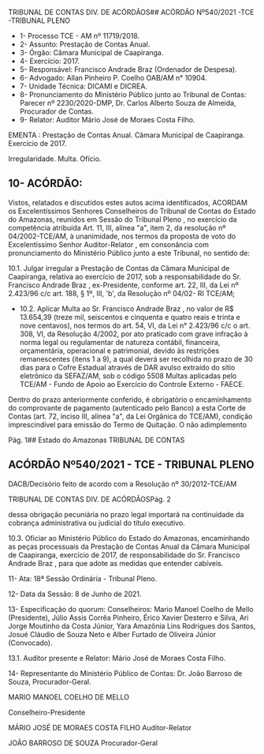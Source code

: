 TRIBUNAL DE CONTAS DIV. DE ACÓRDÃOS## ACÓRDÃO Nº540/2021 -TCE -TRIBUNAL PLENO

- 1- Processo TCE - AM nº 11719/2018.
- 2- Assunto: Prestação de Contas Anual.
- 3- Órgão: Câmara Municipal de Caapiranga.
- 4- Exercício: 2017.
- 5- Responsável: Francisco Andrade Braz (Ordenador de Despesa).
- 6- Advogado: Allan Pinheiro P. Coelho OAB/AM n° 10904.
- 7- Unidade Técnica: DICAMI e DICREA.
- 8- Pronunciamento  do  Ministério  Público  junto  ao  Tribunal  de  Contas: Parecer  nº 2230/2020-DMP, Dr. Carlos Alberto Souza de Almeida, Procurador de Contas.
- 9- Relator: Auditor Mário José de Moraes Costa Filho.

EMENTA : Prestação  de  Contas  Anual.  Câmara Municipal de Caapiranga. Exercício de 2017.

Irregularidade. Multa. Ofício.

## 10-  ACÓRDÃO:

Vistos, relatados e discutidos estes autos acima identificados, ACORDAM os Excelentíssimos Senhores Conselheiros do Tribunal de Contas do Estado do Amazonas, reunidos em Sessão do Tribunal Pleno , no exercício da competência atribuída Art. 11, III, alínea  "a",  item  2,  da  resolução  nº  04/2002-TCE/AM, à  unanimidade, nos  termos  da proposta  de  voto  do  Excelentíssimo  Senhor  Auditor-Relator , em  consonância com pronunciamento do Ministério Público junto a este Tribunal, no sentido de:

10.1. Julgar irregular a Prestação de Contas da Câmara  Municipal de Caapiranga, relativa ao exercício de 2017, sob a responsabilidade do Sr. Francisco Andrade Braz ,  ex-Presidente, conforme art. 22, III, da Lei nº 2.423/96 c/c art. 188, § 1º, III, 'b', da Resolução nº 04/02- RI TCE/AM;

- 10.2. Aplicar Multa ao Sr. Francisco Andrade Braz , no valor de R$ 13.654,39 (treze mil, seiscentos e cinquenta e quatro reais e trinta e nove centavos), nos termos do art. 54, VI, da Lei n° 2.423/96 c/c o art. 308, VI, da Resolução 4/2002, por ato praticado com grave infração à norma legal ou regulamentar de natureza contábil, financeira, orçamentária, operacional e patrimonial, devido  às  restrições  remanescentes  (itens  1  a  9),  a  qual  deverá  ser recolhida no  prazo  de  30  dias para  o  Cofre  Estadual  através  de  DAR avulso  extraído  do  sítio  eletrônico  da  SEFAZ/AM,  sob  o  código  5508  Multas aplicadas pelo TCE/AM - Fundo de Apoio ao Exercício do Controle Externo - FAECE.

Dentro do prazo anteriormente conferido, é obrigatório o encaminhamento do comprovante de pagamento (autenticado pelo Banco) a esta Corte de Contas (art. 72, inciso III, alínea "a", da Lei Orgânica do TCE/AM), condição imprescindível para emissão do Termo de Quitação. O não adimplemento

Pág. 1## Estado do Amazonas TRIBUNAL DE CONTAS

## ACÓRDÃO Nº540/2021 - TCE - TRIBUNAL PLENO

DACB/Decisório feito de acordo com a Resolução nº 30/2012-TCE/AM

TRIBUNAL DE CONTAS DIV. DE ACÓRDÃOSPág. 2

dessa obrigação pecuniária no prazo legal importará na continuidade da cobrança administrativa ou judicial do título executivo.

10.3. Oficiar ao Ministério Público do Estado do Amazonas, encaminhando as peças processuais da Prestação de Contas Anual da Câmara Municipal de Caapiranga,  exercício  de  2017,  de  responsabilidade  do Sr.  Francisco Andrade Braz , para que adote as medidas que entender cabíveis.

11-  Ata: 18ª Sessão Ordinária - Tribunal Pleno.

12-  Data da Sessão: 8 de Junho de 2021.

13-  Especificação do quorum: Conselheiros: Mario Manoel Coelho de Mello (Presidente), Júlio Assis Corrêa Pinheiro, Érico Xavier Desterro e Silva, Ari Jorge Moutinho da Costa Júnior, Yara Amazônia Lins Rodrigues dos Santos, Josué Cláudio de Souza Neto e Alber Furtado de Oliveira Júnior (Convocado).

13.1. Auditor presente e Relator: Mário José de Moraes Costa Filho.

14-  Representante  do  Ministério  Público  de  Contas: Dr. João  Barroso  de  Souza, Procurador-Geral.

MARIO MANOEL COELHO DE MELLO

Conselheiro-Presidente

MÁRIO JOSÉ DE MORAES COSTA FILHO Auditor-Relator

JOÃO BARROSO DE SOUZA Procurador-Geral